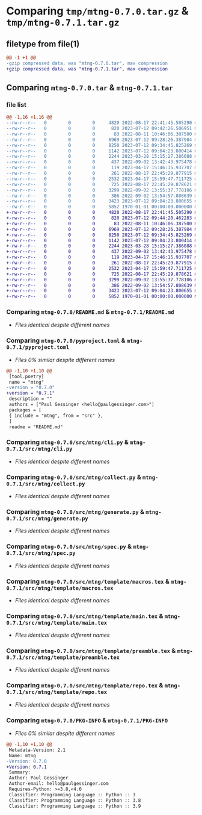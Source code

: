 # Comparing `tmp/mtng-0.7.0.tar.gz` & `tmp/mtng-0.7.1.tar.gz`

## filetype from file(1)

```diff
@@ -1 +1 @@
-gzip compressed data, was "mtng-0.7.0.tar", max compression
+gzip compressed data, was "mtng-0.7.1.tar", max compression
```

## Comparing `mtng-0.7.0.tar` & `mtng-0.7.1.tar`

### file list

```diff
@@ -1,16 +1,16 @@
--rw-r--r--   0        0        0     4820 2022-08-17 22:41:45.505290 mtng-0.7.0/README.md
--rw-r--r--   0        0        0      820 2023-07-12 09:42:26.506951 mtng-0.7.0/pyproject.toml
--rw-r--r--   0        0        0       83 2022-08-11 10:46:06.387500 mtng-0.7.0/src/mtng/__init__.py
--rw-r--r--   0        0        0     6969 2023-07-12 09:28:26.387984 mtng-0.7.0/src/mtng/cli.py
--rw-r--r--   0        0        0     8250 2023-07-12 09:34:45.825269 mtng-0.7.0/src/mtng/collect.py
--rw-r--r--   0        0        0     1142 2023-07-12 09:04:23.800414 mtng-0.7.0/src/mtng/generate.py
--rw-r--r--   0        0        0     2244 2023-03-28 15:15:27.386088 mtng-0.7.0/src/mtng/spec.py
--rw-r--r--   0        0        0      437 2022-09-02 13:42:43.975478 mtng-0.7.0/src/mtng/template/base.tex
--rw-r--r--   0        0        0      119 2023-04-17 15:46:15.937707 mtng-0.7.0/src/mtng/template/item.tex
--rw-r--r--   0        0        0      261 2022-08-17 22:45:29.877915 mtng-0.7.0/src/mtng/template/item_context.tex
--rw-r--r--   0        0        0     2532 2023-04-17 15:59:47.711725 mtng-0.7.0/src/mtng/template/macros.tex
--rw-r--r--   0        0        0      725 2022-08-17 22:45:29.878621 mtng-0.7.0/src/mtng/template/main.tex
--rw-r--r--   0        0        0     3299 2022-09-02 13:55:37.778106 mtng-0.7.0/src/mtng/template/preamble.tex
--rw-r--r--   0        0        0      386 2022-09-02 13:54:57.808639 mtng-0.7.0/src/mtng/template/provides.tex
--rw-r--r--   0        0        0     3423 2023-07-12 09:04:23.800655 mtng-0.7.0/src/mtng/template/repo.tex
--rw-r--r--   0        0        0     5852 1970-01-01 00:00:00.000000 mtng-0.7.0/PKG-INFO
+-rw-r--r--   0        0        0     4820 2022-08-17 22:41:45.505290 mtng-0.7.1/README.md
+-rw-r--r--   0        0        0      820 2023-07-12 09:44:20.462283 mtng-0.7.1/pyproject.toml
+-rw-r--r--   0        0        0       83 2022-08-11 10:46:06.387500 mtng-0.7.1/src/mtng/__init__.py
+-rw-r--r--   0        0        0     6969 2023-07-12 09:28:26.387984 mtng-0.7.1/src/mtng/cli.py
+-rw-r--r--   0        0        0     8250 2023-07-12 09:34:45.825269 mtng-0.7.1/src/mtng/collect.py
+-rw-r--r--   0        0        0     1142 2023-07-12 09:04:23.800414 mtng-0.7.1/src/mtng/generate.py
+-rw-r--r--   0        0        0     2244 2023-03-28 15:15:27.386088 mtng-0.7.1/src/mtng/spec.py
+-rw-r--r--   0        0        0      437 2022-09-02 13:42:43.975478 mtng-0.7.1/src/mtng/template/base.tex
+-rw-r--r--   0        0        0      119 2023-04-17 15:46:15.937707 mtng-0.7.1/src/mtng/template/item.tex
+-rw-r--r--   0        0        0      261 2022-08-17 22:45:29.877915 mtng-0.7.1/src/mtng/template/item_context.tex
+-rw-r--r--   0        0        0     2532 2023-04-17 15:59:47.711725 mtng-0.7.1/src/mtng/template/macros.tex
+-rw-r--r--   0        0        0      725 2022-08-17 22:45:29.878621 mtng-0.7.1/src/mtng/template/main.tex
+-rw-r--r--   0        0        0     3299 2022-09-02 13:55:37.778106 mtng-0.7.1/src/mtng/template/preamble.tex
+-rw-r--r--   0        0        0      386 2022-09-02 13:54:57.808639 mtng-0.7.1/src/mtng/template/provides.tex
+-rw-r--r--   0        0        0     3423 2023-07-12 09:04:23.800655 mtng-0.7.1/src/mtng/template/repo.tex
+-rw-r--r--   0        0        0     5852 1970-01-01 00:00:00.000000 mtng-0.7.1/PKG-INFO
```

### Comparing `mtng-0.7.0/README.md` & `mtng-0.7.1/README.md`

 * *Files identical despite different names*

### Comparing `mtng-0.7.0/pyproject.toml` & `mtng-0.7.1/pyproject.toml`

 * *Files 0% similar despite different names*

```diff
@@ -1,10 +1,10 @@
 [tool.poetry]
 name = "mtng"
-version = "0.7.0"
+version = "0.7.1"
 description = ""
 authors = ["Paul Gessinger <hello@paulgessinger.com>"]
 packages = [
 { include = "mtng", from = "src" },
 ]
 readme = "README.md"
```

### Comparing `mtng-0.7.0/src/mtng/cli.py` & `mtng-0.7.1/src/mtng/cli.py`

 * *Files identical despite different names*

### Comparing `mtng-0.7.0/src/mtng/collect.py` & `mtng-0.7.1/src/mtng/collect.py`

 * *Files identical despite different names*

### Comparing `mtng-0.7.0/src/mtng/generate.py` & `mtng-0.7.1/src/mtng/generate.py`

 * *Files identical despite different names*

### Comparing `mtng-0.7.0/src/mtng/spec.py` & `mtng-0.7.1/src/mtng/spec.py`

 * *Files identical despite different names*

### Comparing `mtng-0.7.0/src/mtng/template/macros.tex` & `mtng-0.7.1/src/mtng/template/macros.tex`

 * *Files identical despite different names*

### Comparing `mtng-0.7.0/src/mtng/template/main.tex` & `mtng-0.7.1/src/mtng/template/main.tex`

 * *Files identical despite different names*

### Comparing `mtng-0.7.0/src/mtng/template/preamble.tex` & `mtng-0.7.1/src/mtng/template/preamble.tex`

 * *Files identical despite different names*

### Comparing `mtng-0.7.0/src/mtng/template/repo.tex` & `mtng-0.7.1/src/mtng/template/repo.tex`

 * *Files identical despite different names*

### Comparing `mtng-0.7.0/PKG-INFO` & `mtng-0.7.1/PKG-INFO`

 * *Files 0% similar despite different names*

```diff
@@ -1,10 +1,10 @@
 Metadata-Version: 2.1
 Name: mtng
-Version: 0.7.0
+Version: 0.7.1
 Summary: 
 Author: Paul Gessinger
 Author-email: hello@paulgessinger.com
 Requires-Python: >=3.8,<4.0
 Classifier: Programming Language :: Python :: 3
 Classifier: Programming Language :: Python :: 3.8
 Classifier: Programming Language :: Python :: 3.9
```

